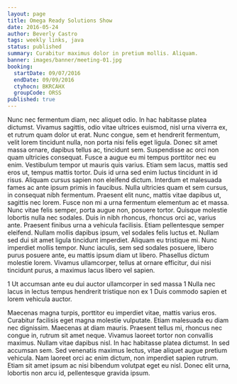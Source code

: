 ```yaml
---
layout: page
title: Omega Ready Solutions Show
date: 2016-05-24
author: Beverly Castro
tags: weekly links, java
status: published
summary: Curabitur maximus dolor in pretium mollis. Aliquam.
banner: images/banner/meeting-01.jpg
booking:
  startDate: 09/07/2016
  endDate: 09/09/2016
  ctyhocn: BKRCAHX
  groupCode: ORSS
published: true
---
```

Nunc nec fermentum diam, nec aliquet odio. In hac habitasse platea dictumst. Vivamus sagittis, odio vitae ultrices euismod, nisl urna viverra ex, et rutrum quam dolor ut erat. Nunc congue, sem et hendrerit fermentum, velit lorem tincidunt nulla, non porta nisi felis eget ligula. Donec sit amet massa ornare, dapibus tellus ac, tincidunt sem. Suspendisse ac orci non quam ultricies consequat. Fusce a augue eu mi tempus porttitor nec eu enim. Vestibulum tempor ut mauris quis varius. Etiam sem lacus, mattis sed eros ut, tempus mattis tortor. Duis id urna sed enim luctus tincidunt in id risus. Aliquam cursus sapien non eleifend dictum. Interdum et malesuada fames ac ante ipsum primis in faucibus. Nulla ultricies quam et sem cursus, in consequat nibh fermentum.
Praesent elit nunc, mattis vitae dapibus ut, sagittis nec lorem. Fusce non mi a urna fermentum elementum ac et massa. Nunc vitae felis semper, porta augue non, posuere tortor. Quisque molestie lobortis nulla nec sodales. Duis in nibh rhoncus, rhoncus orci ac, varius ante. Praesent finibus urna a vehicula facilisis. Etiam pellentesque semper eleifend. Nullam mollis dapibus ipsum, vel sodales felis luctus et. Nullam sed dui sit amet ligula tincidunt imperdiet. Aliquam eu tristique mi. Nunc imperdiet mollis tempor. Nunc iaculis, sem sed sodales posuere, libero purus posuere ante, eu mattis ipsum diam ut libero. Phasellus dictum molestie lorem. Vivamus ullamcorper, tellus at ornare efficitur, dui nisi tincidunt purus, a maximus lacus libero vel sapien.

1 Ut accumsan ante eu dui auctor ullamcorper in sed massa
1 Nulla nec lacus in lectus tempus hendrerit tristique non ex
1 Duis commodo sapien et lorem vehicula auctor.

Maecenas magna turpis, porttitor eu imperdiet vitae, mattis varius eros. Curabitur facilisis eget magna molestie vulputate. Etiam malesuada eu diam nec dignissim. Maecenas at diam mauris. Praesent tellus mi, rhoncus nec congue in, rutrum sit amet neque. Vivamus laoreet tortor non convallis maximus. Nullam vitae dapibus nisl. In hac habitasse platea dictumst. In sed accumsan sem. Sed venenatis maximus lectus, vitae aliquet augue pretium vehicula. Nam laoreet orci ac enim dictum, non imperdiet sapien rutrum. Etiam sit amet ipsum ac nisi bibendum volutpat eget eu nisl. Donec elit urna, lobortis non arcu id, pellentesque gravida ipsum.
